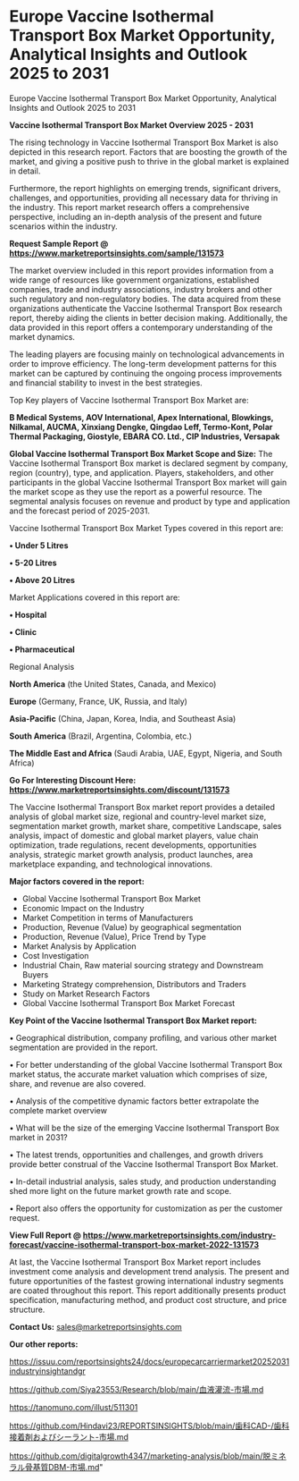 # Europe Vaccine Isothermal Transport Box Market Opportunity, Analytical Insights and Outlook 2025 to 2031
Europe Vaccine Isothermal Transport Box Market Opportunity, Analytical Insights and Outlook 2025 to 2031

<Strong> Vaccine Isothermal Transport Box Market Overview 2025 - 2031</strong>

The rising technology in Vaccine Isothermal Transport Box Market is also depicted in this research report. Factors that are boosting the growth of the market, and giving a positive push to thrive in the global market is explained in detail.

Furthermore, the report highlights on emerging trends, significant drivers, challenges, and opportunities, providing all necessary data for thriving in the industry. This report market research offers a comprehensive perspective, including an in-depth analysis of the present and future scenarios within the industry.

<strong>Request Sample Report @ <a href=https://www.marketreportsinsights.com/sample/131573>https://www.marketreportsinsights.com/sample/131573</a></strong>

The market overview included in this report provides information from a wide range of resources like government organizations, established companies, trade and industry associations, industry brokers and other such regulatory and non-regulatory bodies. The data acquired from these organizations authenticate the Vaccine Isothermal Transport Box research report, thereby aiding the clients in better decision making. Additionally, the data provided in this report offers a contemporary understanding of the market dynamics.

The leading players are focusing mainly on technological advancements in order to improve efficiency. The long-term development patterns for this market can be captured by continuing the ongoing process improvements and financial stability to invest in the best strategies.

Top Key players of Vaccine Isothermal Transport Box Market are:

<strong>B Medical Systems, AOV International, Apex International, Blowkings, Nilkamal, AUCMA, Xinxiang Dengke, Qingdao Leff, Termo-Kont, Polar Thermal Packaging, Giostyle, EBARA CO. Ltd., CIP Industries, Versapak</strong>

<strong><b>Global Vaccine Isothermal Transport Box Market Scope and Size:</b></strong>
The Vaccine Isothermal Transport Box market is declared segment by company, region (country), type, and application. Players, stakeholders, and other participants in the global Vaccine Isothermal Transport Box market will gain the market scope as they use the report as a powerful resource. The segmental analysis focuses on revenue and product by type and application and the forecast period of 2025-2031.

Vaccine Isothermal Transport Box Market Types covered in this report are:

<strong>• Under 5 Litres

• 5-20 Litres

• Above 20 Litres</strong>

Market Applications covered in this report are:

<strong>• Hospital

• Clinic

• Pharmaceutical</strong> 

Regional Analysis

<strong>North America</strong> (the United States, Canada, and Mexico)

<strong>Europe</strong> (Germany, France, UK, Russia, and Italy)

<strong>Asia-Pacific</strong> (China, Japan, Korea, India, and Southeast Asia)

<strong>South America</strong> (Brazil, Argentina, Colombia, etc.)

<strong>The Middle East and Africa</strong> (Saudi Arabia, UAE, Egypt, Nigeria, and South Africa)

<strong>Go For Interesting Discount Here: <a href=https://www.marketreportsinsights.com/discount/131573>https://www.marketreportsinsights.com/discount/131573</a></strong>

The Vaccine Isothermal Transport Box market report provides a detailed analysis of global market size, regional and country-level market size, segmentation market growth, market share, competitive Landscape, sales analysis, impact of domestic and global market players, value chain optimization, trade regulations, recent developments, opportunities analysis, strategic market growth analysis, product launches, area marketplace expanding, and technological innovations.

<strong><b>Major factors covered in the report:</b></strong>
<ul>
  <li>Global Vaccine Isothermal Transport Box Market </li>
  <li>Economic Impact on the Industry</li>
  <li>Market Competition in terms of Manufacturers</li>
  <li>Production, Revenue (Value) by geographical segmentation</li>
  <li>Production, Revenue (Value), Price Trend by Type</li>
  <li>Market Analysis by Application</li>
  <li>Cost Investigation</li>
  <li>Industrial Chain, Raw material sourcing strategy and Downstream Buyers</li>
  <li>Marketing Strategy comprehension, Distributors and Traders</li>
  <li>Study on Market Research Factors</li>
  <li>Global Vaccine Isothermal Transport Box Market Forecast</li>
</ul>

<strong><b>Key Point of the Vaccine Isothermal Transport Box Market report:</b></strong>

• Geographical distribution, company profiling, and various other market segmentation are provided in the report.

• For better understanding of the global Vaccine Isothermal Transport Box market status, the accurate market valuation which comprises of size, share, and revenue are also covered.

• Analysis of the competitive dynamic factors better extrapolate the complete market overview

• What will be the size of the emerging Vaccine Isothermal Transport Box market in 2031?

• The latest trends, opportunities and challenges, and growth drivers provide better construal of the Vaccine Isothermal Transport Box Market.

• In-detail industrial analysis, sales study, and production understanding shed more light on the future market growth rate and scope.

• Report also offers the opportunity for customization as per the customer request.

<strong><b>View Full Report @ <a href=https://www.marketreportsinsights.com/industry-forecast/vaccine-isothermal-transport-box-market-2022-131573>https://www.marketreportsinsights.com/industry-forecast/vaccine-isothermal-transport-box-market-2022-131573</a></b></strong>


At last, the Vaccine Isothermal Transport Box Market report includes investment come analysis and development trend analysis. The present and future opportunities of the fastest growing international industry segments are coated throughout this report. This report additionally presents product specification, manufacturing method, and product cost structure, and price structure.

<strong>Contact Us:</strong>
sales@marketreportsinsights.com

<strong>Our other reports:</strong>

<a href=https://issuu.com/reportsinsights24/docs/europecarcarriermarket20252031industryinsightandgr>https://issuu.com/reportsinsights24/docs/europecarcarriermarket20252031industryinsightandgr</a>

<a href=https://github.com/Siya23553/Research/blob/main/血液灌流-市場.md>https://github.com/Siya23553/Research/blob/main/血液灌流-市場.md</a>

<a href=https://tanomuno.com/illust/511301>https://tanomuno.com/illust/511301</a>

<a href=https://github.com/Hindavi23/REPORTSINSIGHTS/blob/main/歯科CAD-/歯科接着剤およびシーラント-市場.md>https://github.com/Hindavi23/REPORTSINSIGHTS/blob/main/歯科CAD-/歯科接着剤およびシーラント-市場.md</a>

<a href=https://github.com/digitalgrowth4347/marketing-analysis/blob/main/脱ミネラル骨基質DBM-市場.md>https://github.com/digitalgrowth4347/marketing-analysis/blob/main/脱ミネラル骨基質DBM-市場.md</a>"
